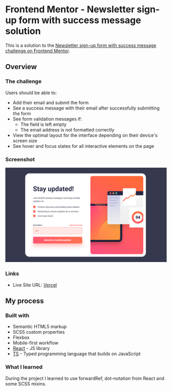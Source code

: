 # Frontend Mentor - Newsletter sign-up form with success message solution

This is a solution to the [Newsletter sign-up form with success message challenge on Frontend Mentor](https://www.frontendmentor.io/challenges/newsletter-signup-form-with-success-message-3FC1AZbNrv).

## Overview

### The challenge

Users should be able to:

- Add their email and submit the form
- See a success message with their email after successfully submitting the form
- See form validation messages if:
  - The field is left empty
  - The email address is not formatted correctly
- View the optimal layout for the interface depending on their device's screen size
- See hover and focus states for all interactive elements on the page

### Screenshot

![](./design/result/result.png)

### Links

- Live Site URL: [Vercel](https://newsletter-sign-up-with-success-message-main-nu.vercel.app/)

## My process

### Built with

- Semantic HTML5 markup
- SCSS custom properties
- Flexbox
- Mobile-first workflow
- [React](https://reactjs.org/) - JS library
- [TS](https://www.typescriptlang.org/) - Typed programming language that builds on JavaScript

### What I learned

During the project I learned to use forwardRef, dot-notation from React and some SCSS mixins.
